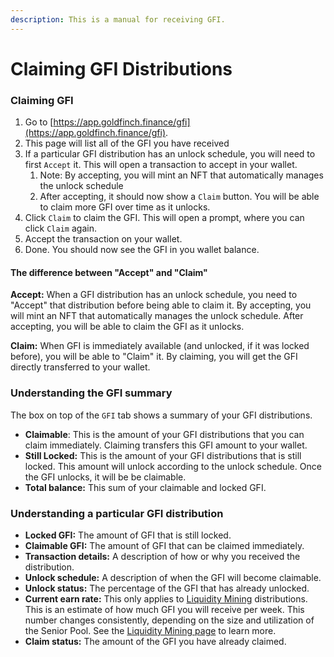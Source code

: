 ```yaml
---
description: This is a manual for receiving GFI.
---
```


# Claiming GFI Distributions

### **Claiming GFI**

1. Go to [https://app.goldfinch.finance/gfi](https://app.goldfinch.finance/gfi).
2. This page will list all of the GFI you have received
3. If a particular GFI distribution has an unlock schedule, you will need to first `Accept` it. This will open a transaction to accept in your wallet.
   1. Note: By accepting, you will mint an NFT that automatically manages the unlock schedule
   2. After accepting, it should now show a `Claim` button. You will be able to claim more GFI over time as it unlocks.
4. Click `Claim` to claim the GFI. This will open a prompt, where you can click `Claim` again.
5. Accept the transaction on your wallet.
6. Done. You should now see the GFI in you wallet balance.

#### The difference between "Accept" and "Claim"

**Accept:** When a GFI distribution has an unlock schedule, you need to "Accept" that distribution before being able to claim it. By accepting, you will mint an NFT that automatically manages the unlock schedule. After accepting, you will be able to claim the GFI as it unlocks.

**Claim:** When GFI is immediately available (and unlocked, if it was locked before), you will be able to "Claim" it. By claiming, you will get the GFI directly transferred to your wallet.



### **Understanding the GFI summary**

The box on top of the `GFI` tab shows a summary of your GFI distributions.

* **Claimable**: This is the amount of your GFI distributions that you can claim immediately. Claiming transfers this GFI amount to your wallet.
* **Still Locked:** This is the amount of your GFI distributions that is still locked. This amount will unlock according to the unlock schedule. Once the GFI unlocks,  it will be be claimable.
* **Total balance:** This sum of your claimable and locked GFI.



### Understanding a particular GFI distribution

* **Locked GFI:** The amount of GFI that is still locked.
* **Claimable GFI:** The amount of GFI that can be claimed immediately.
* **Transaction details:** A description of how or why you received the distribution.
* **Unlock schedule:** A description of when the GFI will become claimable.
* **Unlock status:** The percentage of the GFI that has already unlocked.
* **Current earn rate:** This only applies to [Liquidity Mining](../protocol-mechanics/investor-incentives/senior-pool-liquidity-mining.md) distributions. This is an estimate of how much GFI you will receive per week. This number changes consistently, depending on the size and utilization of the Senior Pool. See the [Liquidity Mining page](../protocol-mechanics/investor-incentives/senior-pool-liquidity-mining.md) to learn more.
* **Claim status:** The amount of the GFI you have already claimed.&#x20;


